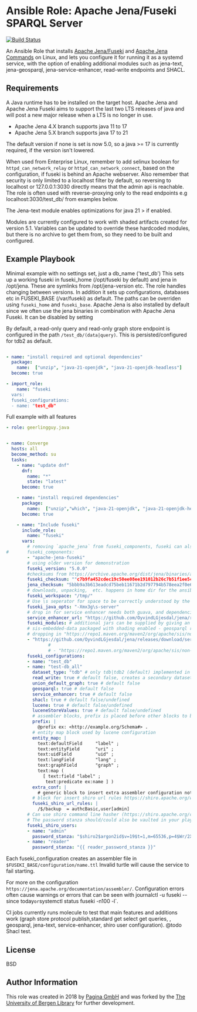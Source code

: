 # Ansible Role: Apache Jena/Fuseki SPARQL Server

[![Build Status](https://travis-ci.org/paginagmbh/ansible-role-fuseki.svg?branch=master)](https://travis-ci.org/paginagmbh/ansible-role-fuseki)

An Ansible Role that installs [Apache Jena/Fuseki](https://jena.apache.org/documentation/fuseki2/) and [Apache Jena Commands](https://jena.apache.org/documentation/tools/index.html) on Linux, and lets you configure it for running it as a systemd service, with the option of enabling additional modules such as jena-text, jena-geosparql, jena-service-enhancer, read-write endpoints and SHACL.

## Requirements

A Java runtime has to be installed on the target host. Apache Jena and Apache Jena Fuseki aims to support the last two LTS releases of java and will post a new major release when a LTS is no longer in use.

* Apache Jena  4.X branch supports java 11 to 17
* Apache Jena 5.X branch supports java 17 to 21

The default version if none is set is now 5.0, so a java >= 17 is currently required, if the version isn't lowered.

When used from Enterprise Linux, remember to add selinux boolean for `httpd_can_network_relay` or `httpd_can_network_connect`, based on the configuration, if fuseki is behind an Apache webserver. Also remember that security is only limited to a localhost filter by default, so reversing to localhost or 127.0.0.1:3030 directly means that the admin api is reachable. The role is often used with reverse-proxying only to the read endpoints e.g localhost:3030/test_db/ from examples below.

The Jena-text module enables optimizations for java 21 > if enabled.

Modules are currently configured to work with shaded artifacts created for version 5.1. Variables can be updated to override these hardcoded modules, but there is no archive to get them from, so they need to be built and configured.

## Example Playbook

Minimal example with no settings set, just a db_name ('test_db')
This sets up a working fuseki in fuseki_home (/opt/fuseki by default) and jena in /opt/jena. These are symlinks from /opt/jena-version etc. The role handles changing between versions. In addition it sets up configurations, databases etc in FUSEKI_BASE (/var/fuseki) as default. The paths can be overriden using `fuseki_home` and `fuseki_base`. Apache Jena is also installed by default since we often use the jena binaries in combination with Apache Jena Fuseki. It can be disabled by setting
 
By default, a read-only query and read-only graph store endpoint is configured in the path `/test_db/(data|query)`. This is persisted/configured for tdb2 as default.

```yaml

- name: "install required and optional dependencies"
  package:
    name:  ["unzip", "java-21-openjdk", "java-21-openjdk-headless"]
  become: true

- import_role:
    name: "fuseki
  vars:
  fuseki_configurations:
  - name: "test_db"
```

Full example with all features

``` yaml
- role: geerlingguy.java


- name: Converge
  hosts: all
  become_method: su
  tasks:
    - name: "update dnf"
      dnf:
        name: "*"
        state: "latest"
      become: true

    - name: "install required dependencies"
      package:
        name:  ["unzip","which", "java-21-openjdk", "java-21-openjdk-headless"]
      become: true

    - name: "Include fuseki"
      include_role:
        name: "fuseki"
      vars:
        # removing `apache_jena` from fuseki_components, fuseki can also be omited, if only Apache Jena is required)
#       fuseki_components:
        - "apache-jena-fuseki"
        # using older version for demonstration
        fuseki_version: "5.0.0"
        #checksums from https://archive.apache.org/dist/jena/binaries/apache-jena-fuseki-5.0.0.tar.gz.sha512 and  https://archive.apache.org/dist/jena/binaries/apache-jena-5.0.0.tar.gz.sha512
        fuseki_checksum: ""c7b9fa452cdec19c50ee08ee191012b26c7b51f1ee5c5143db3047e0545c007599fbc08481fa61df5aef766a796e43262c209fc42578f2e532c0ab0c19dcbc5
        jena_checksum: "5bbb9a3b613eadcd75beb11671b2d797794b578eea2f0e68b57ba7fd402ca789c7ea3c71206baace8c662581e8e615a22d40d3b5f9461823a8603dd6ee40d912"
        # downloads, unpacking,  etc. happens in home dir for the ansible user by default. It can be changed if needed (e.g if dir doesn't exist for some reason)
        fuseki_workspace: "/tmp/"
        # Use \s seperator for space to be correctly understood by the systemd unit 
        fuseki_java_opts: "-Xmx3g\s-server"
        # drop in for service enhancer needs both guava, and dependencies of guava, so using a shaded jar built locally
        service_enhancer_url: "https://github.com/OyvindLGjesdal/jena/releases/download/service-enhancer-shaded/jena-serviceenhancer-5.2.0-SNAPSHOT.jar"
        fuseki_modules: # additional jars can be supplied by giving an url for download and it will be available on the classpath
        # sis-embedded-data packaged with shading enabled - geosparql related
        # dropping in "https://repo1.maven.org/maven2/org/apache/sis/non-free/sis-embedded-data/1.4/sis-embedded-data-1.4.jar" also requires its dependencies
        - "https://github.com/OyvindLGjesdal/jena/releases/download/service-enhancer-shaded/jena-sis-nonfree-1.0.jar"
                #
                # - "https://repo1.maven.org/maven2/org/apache/sis/non-free/sis-embedded-data/1.4/sis-embedded-data-1.4.jar"
        fuseki_configurations:
        - name: "test_db"
        - name: "test-db_all"
          dataset_type: "tdb" # only tdb|tdb2 (default) implemented in role
          read_write: true # default false, creates a secondary dataset using the same database directory, that appends `_write` to the database_name e.g `test-db_all_write`
          union_default_graph: true # default false
          geosparql: true # default false
          service_enhancer: true # default false
          shacl: true # default false/undefined
          lucene: true # default false/undefined
          luceneStoreValues: true # default false/undefined
          # assembler blocks, prefix is placed before other blocks to be able to add further namespaces
          prefix: |
            @prefix ex: <http://example.org/Schema#> .
          # entity map block used by lucene configuration
          entity_map: |
            text:defaultField     "label" ;
            text:entityField      "uri" ;
            text:uidField         "uid" ;
            text:langField        "lang" ;
            text:graphField       "graph" ;
            text:map (
              [ text:field "label" ;
               text:predicate ex:name ] )
          extra_conf: |
            # generic block to insert extra assembler configuration not covered by booleans
          # block for insert shiro url rules https://shiro.apache.org/web.html#urls
          fuseki_shiro_url_rules: |
            /$/backup  = authcBasic,user[admin]
        # Can use shiro command line hasher (https://shiro.apache.org/command-line-hasher.html) to generate a password stanza to use for password_stanza
        # The password stanza should/could also be vaulted in your playbook, so it is only viewable in the shiro.ini file on server 
        fuseki_shiro_users:   
        - name: "admin"
          password_stanza: "$shiro2$argon2id$v=19$t=1,m=65536,p=4$Wr/2XKxWeYZt8JE5HCONQw$yev4bLiGzbeIZ8qDWrIY7J2msL2vRO/aYksb4RMeX7Y"
        - name: "reader"
          password_stanza: "{{ reader_password_stanza }}"


```

Each fuseki_configuration creates an assembler file in `$FUSEKI_BASE/configuration/name.ttl` Invalid turtle will cause the service to fail starting.

For more on the configuration `https://jena.apache.org/documentation/assembler/`. Configuration errors often cause warnings or errors that can be seen 
with journalctl -u fuseki --since today` or `systemctl status fuseki -n100 -l`.

CI jobs currently runs molecule to test that main features and additions work (graph store protocol publish,standard get select get queries, , geosparql, jena-text, service-enhancer, shiro user configuration). @todo Shacl test.

## License

BSD

## Author Information

This role was created in 2018 by [Pagina GmbH](https://www.pagina.gmbh/) and was forked by the [The University of Bergen Library](https://uib.no/ub) for further development.
